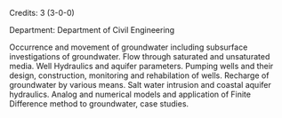 Credits: 3 (3-0-0)

Department: Department of Civil Engineering

Occurrence and movement of groundwater including subsurface investigations of groundwater. Flow through saturated and unsaturated media. Well Hydraulics and aquifer parameters. Pumping wells and their design, construction, monitoring and rehabilation of wells. Recharge of groundwater by various means. Salt water intrusion and coastal aquifer hydraulics. Analog and numerical models and application of Finite Difference method to groundwater, case studies.
